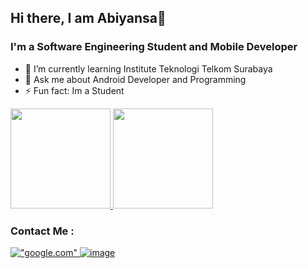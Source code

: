## Hi there, I am Abiyansa👋

### I'm a Software Engineering Student and Mobile Developer

- 🌱 I’m currently learning Institute Teknologi Telkom Surabaya
- 💬 Ask me about Android Developer and Programming
- ⚡ Fun fact: Im a Student


<p align="left">
<a href="https://github.com/MayorBee404">
  <img height="160em" src="https://github-readme-stats-eight-theta.vercel.app/api?username=MayorBee404&show_icons=true&theme=algolia&include_all_commits=true&count_private=true"/>
  <img height="160em" src="https://github-readme-stats-eight-theta.vercel.app/api/top-langs/?username=MayorBee404&layout=compact&langs_count=8&theme=algolia"/>
</a>
</p>

### Contact Me :
 <a href="https://www.linkedin.com/in/abiyans/">
  
!["google.com"](https://img.shields.io/badge/LinkedIn-0077B5?style=for-the-badge&logo=linkedin&logoColor=white)
<a href="mailto:bagss69@gmail.com">
![image](https://img.shields.io/badge/Gmail-D14836?style=for-the-badge&logo=gmail&logoColor=white)
 

<!--
**MayorBee404/MayorBee404** is a ✨ _special_ ✨ repository because its `README.md` (this file) appears on your GitHub profile.

Here are some ideas to get you started:

- 🔭 I’m currently working on 
- 🌱 I’m currently learning Institute Teknologi Telkom Surabaya
- 👯 I’m looking to collaborate on ...
- 🤔 I’m looking for help with ...
- 💬 Ask me about ...
- 📫 How to reach me: ...
- 😄 Pronouns: ...
- ⚡ Fun fact: ...
-->
